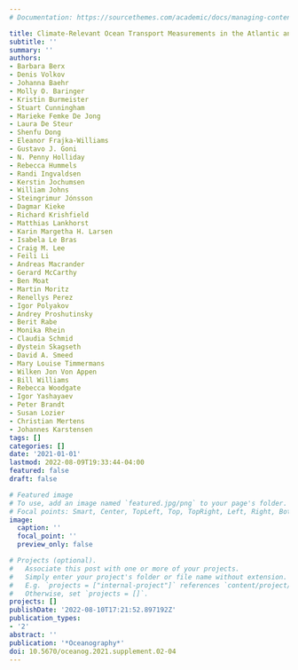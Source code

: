 ```yaml
---
# Documentation: https://sourcethemes.com/academic/docs/managing-content/

title: Climate-Relevant Ocean Transport Measurements in the Atlantic and Arctic Oceans
subtitle: ''
summary: ''
authors:
- Barbara Berx
- Denis Volkov
- Johanna Baehr
- Molly O. Baringer
- Kristin Burmeister
- Stuart Cunningham
- Marieke Femke De Jong
- Laura De Steur
- Shenfu Dong
- Eleanor Frajka-Williams
- Gustavo J. Goni
- N. Penny Holliday
- Rebecca Hummels
- Randi Ingvaldsen
- Kerstin Jochumsen
- William Johns
- Steingrimur Jónsson
- Dagmar Kieke
- Richard Krishfield
- Matthias Lankhorst
- Karin Margetha H. Larsen
- Isabela Le Bras
- Craig M. Lee
- Feili Li
- Andreas Macrander
- Gerard McCarthy
- Ben Moat
- Martin Moritz
- Renellys Perez
- Igor Polyakov
- Andrey Proshutinsky
- Berit Rabe
- Monika Rhein
- Claudia Schmid
- Øystein Skagseth
- David A. Smeed
- Mary Louise Timmermans
- Wilken Jon Von Appen
- Bill Williams
- Rebecca Woodgate
- Igor Yashayaev
- Peter Brandt
- Susan Lozier
- Christian Mertens
- Johannes Karstensen
tags: []
categories: []
date: '2021-01-01'
lastmod: 2022-08-09T19:33:44-04:00
featured: false
draft: false

# Featured image
# To use, add an image named `featured.jpg/png` to your page's folder.
# Focal points: Smart, Center, TopLeft, Top, TopRight, Left, Right, BottomLeft, Bottom, BottomRight.
image:
  caption: ''
  focal_point: ''
  preview_only: false

# Projects (optional).
#   Associate this post with one or more of your projects.
#   Simply enter your project's folder or file name without extension.
#   E.g. `projects = ["internal-project"]` references `content/project/deep-learning/index.md`.
#   Otherwise, set `projects = []`.
projects: []
publishDate: '2022-08-10T17:21:52.897192Z'
publication_types:
- '2'
abstract: ''
publication: '*Oceanography*'
doi: 10.5670/oceanog.2021.supplement.02-04
---
```

